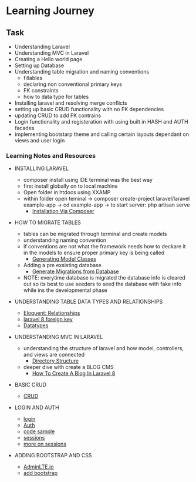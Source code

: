 # Learning Journey

## Task
* Understanding Laravel
* Understanding MVC in Laravel
* Creating a Hello world page
* Setting up Database
* Understanding table migration and naming conventions 
    - fillables
    - declaring non conventional primary keys
    - FK constraints 
    - how to data type for tables
* Installing laravel and resolving merge conflicts
* setting up basic CRUD functionality with no FK dependencies 
* updating CRUD to add FK contrains 
* Login functionality and registeration with using built in HASH and AUTH facades 
* implementing bootstarp theme and calling certain layouts dependant on views and user login

### Learning Notes and Resources

* INSTALLING LARAVEL
    - composer install using IDE terminal was the best way
    - first install globally on to local machine
    - Open folder in htdocs using XXAMP
    - within folder open teminal -> composer create-project laravel/laravel example-app -> cd example-app -> to start server: php artisan serve
        - [Installation Via Composer](https://laravel.com/docs/8.x/installation#installation-via-composer)

* HOW TO MIGRATE TABLES
    - tables can be migrated through terminal and create models 
    - understanding naming convention 
    - if conventions are not what the framework needs how to deckare it in the models to ensure proper primary key is being called 
        - [Generating Model Classes](https://laravel.com/docs/8.x/eloquent#generating-model-classes)
    - Adding a pre exsisting database
        - [Generate Migrations from Database](https://www.youtube.com/watch?v=qaCMdqLLdV8)
    - NOTE: everytime database is migrated the database info is cleared out so its best to use seeders to seed the database with fake info while ins the developmental phase

* UNDERSTANDING TABLE DATA TYPES AND RELATIONSHIPS
    - [Eloquent: Relationships](https://laravel.com/docs/8.x/eloquent-relationships)
    - [laravel 8 foreign key](https://stackoverflow.com/questions/66309431/laravel-8-foreign-key)
    - [Datatypes](https://laravel.com/docs/8.x/migrations#foreign-key-constraints)

* UNDERSTANDING MVC IN LARAVEL
    - understanding the structure of laravel and how model, controllers, and views are connected
        - [Directory Structure](https://laravel.com/docs/8.x/structure)
    - deeper dive with create a BLOG CMS
        - [How To Create A Blog In Laravel 8](https://www.youtube.com/watch?v=HKJDLXsTr8A)

* BASIC CRUD
    - [CRUD](https://codingdriver.com/upload-image-in-laravel-8-using-ajax.html)

* LOGIN AND AUTH
    - [login](https://codingdriver.com/laravel-custom-authentication-tutorial-with-example.html)
    - [Auth](https://laravel.com/docs/8.x/authentication#remembering-users)
    - [code sample](https://www.positronx.io/laravel-custom-authentication-login-and-registration-tutorial/)
    - [sessions](https://laravel.com/docs/8.x/session#introduction)
    - [more on sessions](https://hackthestuff.com/article/how-to-set-and-get-session-data-in-laravel)

* ADDING BOOTSTRAP AND CSS
    - [AdminLTE.io](AdminLTE.io)
    - [add bootstrap](https://www.youtube.com/watch?v=Kljm9P7JZbI&t=992s)



